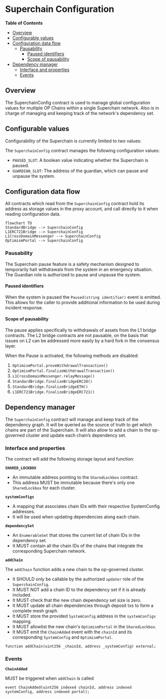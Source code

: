 # Superchain Configuration

<!-- START doctoc generated TOC please keep comment here to allow auto update -->
<!-- DON'T EDIT THIS SECTION, INSTEAD RE-RUN doctoc TO UPDATE -->
**Table of Contents**

- [Overview](#overview)
- [Configurable values](#configurable-values)
- [Configuration data flow](#configuration-data-flow)
  - [Pausability](#pausability)
    - [Paused identifiers](#paused-identifiers)
    - [Scope of pausability](#scope-of-pausability)
- [Dependency manager](#dependency-manager)
  - [Interface and properties](#interface-and-properties)
  - [Events](#events)

<!-- END doctoc generated TOC please keep comment here to allow auto update -->

## Overview

The SuperchainConfig contract is used to manage global configuration values for multiple OP Chains within
a single Superchain network. Also is in charge of managing and keeping track of the network's dependency set.

## Configurable values

Configurability of the Superchain is currently limited to two values:

The `SuperchainConfig` contract manages the following configuration values:

- `PAUSED_SLOT`: A boolean value indicating whether the Superchain is paused.
- `GUARDIAN_SLOT`: The address of the guardian, which can pause and unpause the system.

## Configuration data flow

All contracts which read from the `SuperchainConfig` contract hold its address as storage values
in the proxy account, and call directly to it when reading configuration data.

```mermaid
flowchart TD
StandardBridge --> SuperchainConfig
L1ERC721Bridge --> SuperchainConfig
L1CrossDomainMessenger --> SuperchainConfig
OptimismPortal --> SuperchainConfig
```

### Pausability

The Superchain pause feature is a safety mechanism designed to temporarily halt withdrawals from the system in
an emergency situation. The Guardian role is authorized to pause and unpause the system.

#### Paused identifiers

When the system is paused the `Paused(string identifier)` event is emitted. This allows for the
caller to provide additional information to be used during incident response.

#### Scope of pausability

The pause applies specifically to withdrawals of assets from the L1 bridge contracts. The L2 bridge contracts
are not pausable, on the basis that issues on L2 can be addressed more easily by a hard fork in the consensus
layer.

When the Pause is activated, the following methods are disabled:

1. `OptimismPortal.proveWithdrawalTransaction()`
1. `OptimismPortal.finalizeWithdrawalTransaction()`
1. `L1CrossDomainMessenger.relayMessage()`
1. `StandardBridge.finalizeBridgeERC20()`
1. `StandardBridge.finalizeBridgeETH()`
1. `L1ERC721Bridge.finalizeBridgeERC721()`

## Dependency manager

The `SuperchainConfig` contract will manage and keep track of the dependency graph.
It will be queried as the source of truth to get which chains are part of the Superchain.
It will also allow to add a chain to the op-governed cluster and update each chain’s dependency set.

### Interface and properties

The contract will add the following storage layout and function:

**`SHARED_LOCKBOX`**

- An immutable address pointing to the `SharedLockbox` contract.
- This address MUST be immutable because there's only one `SharedLockbox` for each cluster.

**`systemConfigs`**

- A mapping that associates chain IDs with their respective SystemConfig addresses.
- It will be used when updating dependencies along each chain.

**`dependencySet`**

- An `EnumerableSet` that stores the current list of chain IDs in the dependency set.
- It MUST contain all the chain IDs of the chains that integrate the corresponding Superchain network.

**`addChain`**

The `addChain` function adds a new chain to the op-governed cluster.

- It SHOULD only be callable by the authorized `updater` role of the `SuperchainConfig`.
- It MUST NOT add a chain ID to the dependency set if it is already included.
- It MUST check that the new chain dependency set size is zero.
- It MUST update all chain dependencies through deposit txs to form a complete mesh graph.
- It MUST store the provided `SystemConfig` address in the `systemConfigs` mapping.
- It MUST allowlist the new chain's `OptimismPortal` in the `SharedLockbox`.
- It MUST emit the `ChainAdded` event with the `chainId` and
  its corresponding `SystemConfig` and `OptimismPortal`.

```solidity
function addChain(uint256 _chainId, address _systemConfig) external;
```

### Events

**`ChainAdded`**

MUST be triggered when `addChain` is called

```solidity
event ChainAdded(uint256 indexed chainId, address indexed systemConfig, address indexed portal);
```
